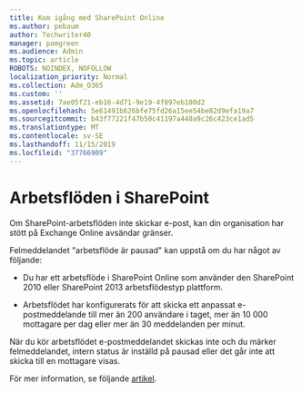 ```yaml
---
title: Kom igång med SharePoint Online
ms.author: pebaum
author: Techwriter40
manager: pamgreen
ms.audience: Admin
ms.topic: article
ROBOTS: NOINDEX, NOFOLLOW
localization_priority: Normal
ms.collection: Adm_O365
ms.custom: ''
ms.assetid: 7ae05f21-eb16-4d71-9e19-4f097eb100d2
ms.openlocfilehash: 5e61491b626bfe75fd26a15ee54be82d9efa19a7
ms.sourcegitcommit: b43f77221f47b50c41197a448a9c26c423ce1ad5
ms.translationtype: MT
ms.contentlocale: sv-SE
ms.lasthandoff: 11/15/2019
ms.locfileid: "37766909"
---
```

# <a name="workflows-in-sharepoint"></a>Arbetsflöden i SharePoint

Om SharePoint-arbetsflöden inte skickar e-post, kan din organisation har stött på Exchange Online avsändar gränser.

Felmeddelandet "arbetsflöde är pausad" kan uppstå om du har något av följande:

- Du har ett arbetsflöde i SharePoint Online som använder den SharePoint 2010 eller SharePoint 2013 arbetsflödestyp plattform.

- Arbetsflödet har konfigurerats för att skicka ett anpassat e-postmeddelande till mer än 200 användare i taget, mer än 10 000 mottagare per dag eller mer än 30 meddelanden per minut.

När du kör arbetsflödet e-postmeddelandet skickas inte och du märker felmeddelandet, intern status är inställd på pausad eller det går inte att skicka till en mottagare visas.

För mer information, se följande [artikel](https://docs.microsoft.com/sharepoint/support/workflows/configured-workflow-fails-running).

